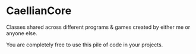 # CaellianCore
Classes shared across different programs &amp; games created by either me or anyone else.

You are completely free to use this pile of code in your projects.

